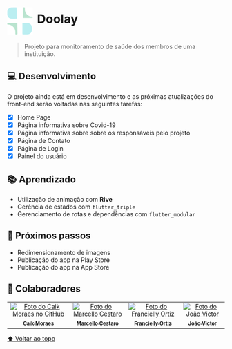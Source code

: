 # <div style="display: flex; align-items=center; flex-wrap: wrap;"><img src="images/logo.png" alt="doolay"><span style="margin: 10px;">Doolay</span></div>

> Projeto para monitoramento de saúde dos membros de uma instituição.

## :computer: Desenvolvimento

O projeto ainda está em desenvolvimento e as próximas atualizações do front-end serão voltadas nas seguintes tarefas:

- [x] Home Page
- [x] Página informativa sobre Covid-19 
- [x] Página informativa sobre sobre os responsáveis pelo projeto
- [x] Página de Contato
- [x] Página de Login
- [x] Painel do usuário

## :books: Aprendizado

* Utilização de animação com **Rive**
* Gerência de estados com `flutter_triple`
* Gerenciamento de rotas e dependências com `flutter_modular`

## :thought_balloon: Próximos passos

* Redimensionamento de imagens
* Publicação do app na Play Store
* Publicação do app na App Store

## :handshake: Colaboradores

<table>
  <tr>
    <td align="center">
      <a href="https://github.com/caikmoraes">
        <img src="https://avatars.githubusercontent.com/u/47791767?s=400&u=a11d5fd88b27b9d86d54df93c57f5a1b01921207&v=4" width="100px;" alt="Foto do Caik Moraes no GitHub"/><br>
        <sub>
          <b>Caik Moraes</b>
        </sub>
      </a>
    </td>
    <td align="center">
      <a href="https://github.com/marcellorcestaro">
        <img src="https://avatars.githubusercontent.com/u/32852416?v=4" width="100px;" alt="Foto do Marcello Cestaro"/><br>
        <sub>
          <b>Marcello Cestaro</b>
        </sub>
      </a>
    </td>
    <td align="center">
      <a href="https://github.com/ortizfrancielly">
        <img src="https://avatars.githubusercontent.com/u/59661321?v=4" width="100px;" alt="Foto do Francielly Ortiz"/><br>
        <sub>
          <b>Francielly Ortiz</b>
        </sub>
      </a>
    </td>
    <td align="center">
      <a href="https://github.com/jvmoraisr6597">
        <img src="https://avatars.githubusercontent.com/u/55808088?v=4" width="100px;" alt="Foto do João Victor"/><br>
        <sub>
          <b>João Victor</b>
        </sub>
      </a>
    </td>
  </tr>
</table>

[⬆ Voltar ao topo](#Doolay)<br>
